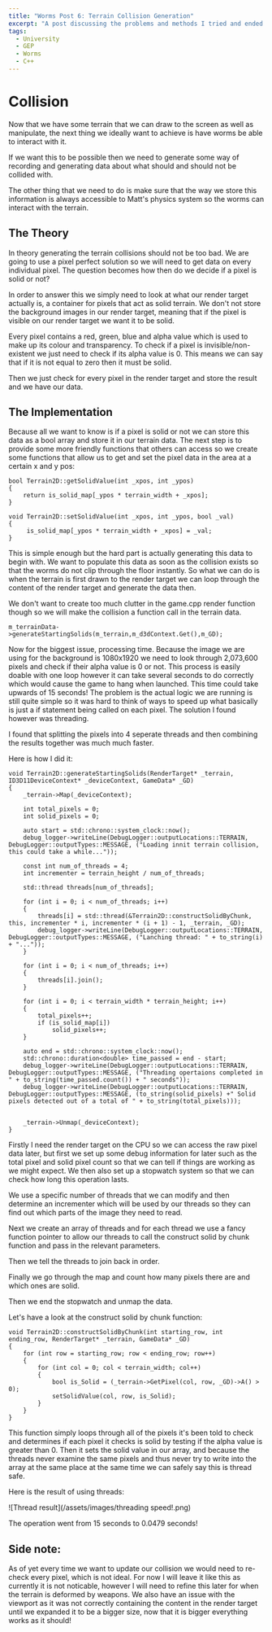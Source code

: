 ```yaml
---
title: "Worms Post 6: Terrain Collision Generation"
excerpt: "A post discussing the problems and methods I tried and ended up using for generating the collision genration"
tags: 
  - University
  - GEP
  - Worms
  - C++
---
```


# Collision

Now that we have some terrain that we can draw to the screen as well as manipulate, the next thing we ideally want to achieve is have worms be able to interact with it. 

If we want this to be possible then we need to generate some way of recording and generating data about what should and should not be collided with. 

The other thing that we need to do is make sure that the way we store this information is always accessible to Matt's physics system so the worms can interact with the terrain.

## The Theory

In theory generating the terrain collisions should not be too bad. We are going to use a pixel perfect solution so we will need to get data on every individual pixel. The question becomes how then do we decide if a pixel is solid or not?

In order to answer this we simply need to look at what our render target actually is, a container for pixels that act as solid terrain. We don't not store the background images in our render target, meaning that if the pixel is visible on our render target we want it to be solid. 

Every pixel contains a red, green, blue and alpha value which is used to make up its colour and transparency. To check if a pixel is invisible/non-existent we just need to check if its alpha value is 0. This means we can say that if it is not equal to zero then it must be solid.

Then we just check for every pixel in the render target and store the result and we have our data.

## The Implementation

Because all we want to know is if a pixel is solid or not we can store this data as a bool array and store it in our terrain data. The next step is to provide some more friendly functions that others can access so we create some functions that allow us to get and set the pixel data in the area at a certain x and y pos:

    bool Terrain2D::getSolidValue(int _xpos, int _ypos)
    {
        return is_solid_map[_ypos * terrain_width + _xpos];
    }

    void Terrain2D::setSolidValue(int _xpos, int _ypos, bool _val)
    {
         is_solid_map[_ypos * terrain_width + _xpos] = _val;
    }
    
This is simple enough but the hard part is actually generating this data to begin with. We want to populate this data as soon as the collision exists so that the worms do not clip through the floor instantly. So what we can do is when the terrain is first drawn to the render target we can loop through the content of the render target and generate the data then.

We don't want to create too much clutter in the game.cpp render function though so we will make the collision a function call in the terrain data.

    m_terrainData->generateStartingSolids(m_terrain,m_d3dContext.Get(),m_GD);

Now for the biggest issue, processing time. Because the image we are using for the background is 1080x1920 we need to look through 2,073,600‬ pixels and check if their alpha value is 0 or not. This process is easily doable with one loop however it can take several seconds to do correctly which would cause the game to hang when launched. This time could take upwards of 15 seconds! The problem is the actual logic we are running is still quite simple so it was hard to think of ways to speed up what basically is just a if statement being called on each pixel. The solution I found however was threading.

I found that splitting the pixels into 4 seperate threads and then combining the results together was much much faster.

Here is how I did it:

    void Terrain2D::generateStartingSolids(RenderTarget* _terrain, ID3D11DeviceContext* _deviceContext, GameData* _GD)
    {
        _terrain->Map(_deviceContext);

        int total_pixels = 0;
        int solid_pixels = 0;

        auto start = std::chrono::system_clock::now();
        debug_logger->writeLine(DebugLogger::outputLocations::TERRAIN, DebugLogger::outputTypes::MESSAGE, ("Loading innit terrain collision, this could take a while..."));

        const int num_of_threads = 4;
        int incrementer = terrain_height / num_of_threads;

        std::thread threads[num_of_threads];

        for (int i = 0; i < num_of_threads; i++)
        {
            threads[i] = std::thread(&Terrain2D::constructSolidByChunk, this, incrementer * i, incrementer * (i + 1) - 1, _terrain, _GD);
            debug_logger->writeLine(DebugLogger::outputLocations::TERRAIN, DebugLogger::outputTypes::MESSAGE, ("Lanching thread: " + to_string(i) + "..."));
        }

        for (int i = 0; i < num_of_threads; i++)
        {
            threads[i].join();
        }

        for (int i = 0; i < terrain_width * terrain_height; i++)
        {
            total_pixels++;
            if (is_solid_map[i])
                solid_pixels++;
        }

        auto end = std::chrono::system_clock::now();
        std::chrono::duration<double> time_passed = end - start;
        debug_logger->writeLine(DebugLogger::outputLocations::TERRAIN, DebugLogger::outputTypes::MESSAGE, ("Threading opertaions completed in " + to_string(time_passed.count()) + " seconds"));
        debug_logger->writeLine(DebugLogger::outputLocations::TERRAIN, DebugLogger::outputTypes::MESSAGE, (to_string(solid_pixels) +" Solid pixels detected out of a total of " + to_string(total_pixels)));


        _terrain->Unmap(_deviceContext);
    }

Firstly I need the render target on the CPU so we can access the raw pixel data later, but first we set up some debug information for later such as the total pixel and solid pixel count so that we can tell if things are working as we might expect. We then also set up a stopwatch system so that we can check how long this operation lasts. 

We use a specific number of threads that we can modify and then determine an incrementer which will be used by our threads so they can find out which parts of the image they need to read.

Next we create an array of threads and for each thread we use a fancy function pointer to allow our threads to call the construct solid by chunk function and pass in the relevant parameters.

Then we tell the threads to join back in order.

Finally we go through the map and count how many pixels there are and which ones are solid.

Then we end the stopwatch and unmap the data.

Let's have a look at the construct solid by chunk function:

    void Terrain2D::constructSolidByChunk(int starting_row, int ending_row, RenderTarget* _terrain, GameData* _GD)
    {
        for (int row = starting_row; row < ending_row; row++)
        {
            for (int col = 0; col < terrain_width; col++)
            {
                bool is_Solid = (_terrain->GetPixel(col, row, _GD)->A() > 0);
                setSolidValue(col, row, is_Solid);
            }
        }
    }

This function simply loops through all of the pixels it's been told to check and determines if each pixel it checks is solid by testing if the alpha value is greater than 0.
Then it sets the solid value in our array, and because the threads never examine the same pixels and thus never try to write into the array at the same place at the same time we can safely say this is thread safe.

Here is the result of using threads:

![Thread result](/assets/images/threading speed!.png)

The operation went from 15 seconds to 0.0479 seconds!

## Side note:

As of yet every time we want to update our collision we would need to re-check every pixel, which is not ideal. For now I will leave it like this as currently it is not noticable, however I will need to refine this later for when the terrain is deformed by weapons. 
We also have an issue with the viewport as it was not correctly containing the content in the render target until we expanded it to be a bigger size, now that it is bigger everything works as it should!